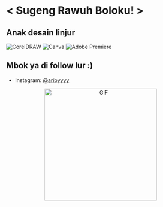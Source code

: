 #  < Sugeng Rawuh Boloku! >

## Anak desain linjur 
![CorelDRAW](https://img.shields.io/badge/-CorelDRAW-009E5B?style=flat-square&logo=coreldraw&logoColor=white)
![Canva](https://img.shields.io/badge/-Canva-00C4CC?style=flat-square&logo=canva&logoColor=white)
![Adobe Premiere](https://img.shields.io/badge/-Adobe%20Premiere-FF6A00?style=flat-square&logo=adobe-premiere-pro&logoColor=white)

## Mbok ya di follow lur :)
- Instagram: [@aribyyyy](https://www.instagram.com/aribyyyy/)


<p align="center">
  <img src="https://media.giphy.com/media/3o7abKhOpu0NwenH3O/giphy.gif" alt="GIF" width="300px">
</p>
